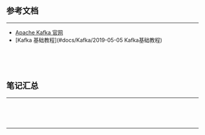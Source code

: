 ## 参考文档

---

* [Apache Kafka 官网](http://kafka.apache.org/)
* [Kafka 基础教程](#docs/Kafka/2019-05-05 Kafka基础教程)



<br/><br/><br/>



## 笔记汇总

---





<br/><br/><br/>

---

